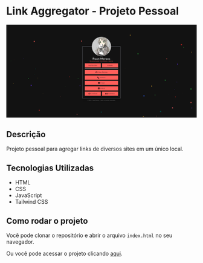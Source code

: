 # Link Aggregator - Projeto Pessoal

![Foto do projeto](readme-medias/Captura%20de%20tela%20de%202024-08-09%2018-18-01.png)

## Descrição

Projeto pessoal para agregar links de diversos sites em um único local.

## Tecnologias Utilizadas

- HTML
- CSS
- JavaScript
- Tailwind CSS

## Como rodar o projeto

Você pode clonar o repositório e abrir o arquivo  `index.html` no seu navegador.

Ou você pode acessar o projeto clicando [aqui](https://ruan-moraes.github.io/Link-aggregator/).

